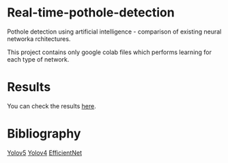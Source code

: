 # Real-time-pothole-detection
Pothole detection using artificial intelligence - comparison of existing neural networka rchitectures.

This project contains only google colab files which performs learning for each type of network. 
# Results
You can check the results [here](https://drive.google.com/file/d/10q9WAAsdLXnmK8cw5W1MeTb3O7mQdNjo/view).
# Bibliography
[Yolov5](https://blog.roboflow.com/how-to-train-yolov5-on-a-custom-dataset/)
[Yolov4](https://blog.roboflow.com/training-yolov4-on-a-custom-dataset/)
[EfficientNet](https://blog.roboflow.com/how-to-train-efficientnet/)
